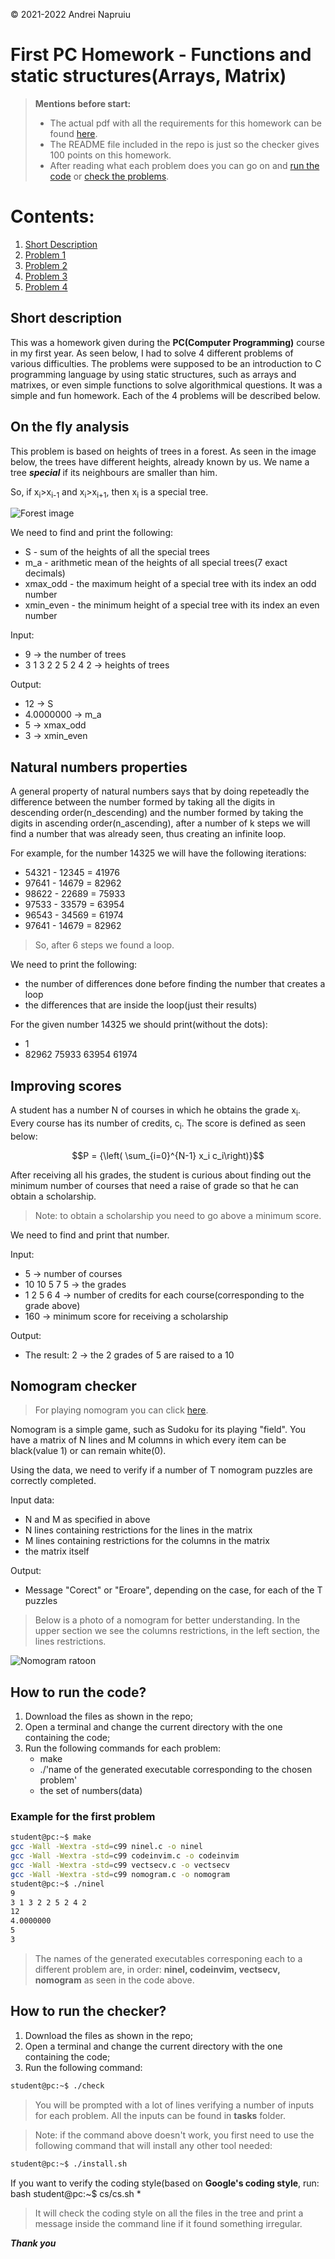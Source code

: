 &copy; 2021-2022 Andrei Napruiu

# First PC Homework - Functions and static structures(Arrays, Matrix)

> **Mentions before start:**
> + The actual pdf with all the requirements for this homework can be found [here](https://github.com/andreinapruiu/pdfs-PC/blob/main/Programare_2021___Tema_1.pdf).
> + The README file included in the repo is just so the checker gives 100 points on this homework.
> + After reading what each problem does you can go on and [run the code](#how-to-run-the-code) or [check the problems](#how-to-run-the-checker).

# Contents:
1. [Short Description](#short-description)
1. [Problem 1](#on-the-fly-analysis)
2. [Problem 2](#natural-numbers-properties)
3. [Problem 3](#improving-scores)
4. [Problem 4](#nomogram-checker)

## Short description
This was a homework given during the **PC(Computer Programming)** course in my first year. As seen below, I had to solve 4 different problems of various difficulties. The problems were supposed to be an introduction to C programming language by using static structures, such as arrays and matrixes, or even simple functions to solve algorithmical questions. It was a simple and fun homework. Each of the 4 problems will be described below.

## On the fly analysis
This problem is based on heights of trees in a forest. As seen in the image below, the trees have different heights, already known by us. We name a tree ***special*** if its neighbours are smaller than him.

So, if x<sub>i</sub>>x<sub>i-1</sub> and x<sub>i</sub>>x<sub>i+1</sub>, then x<sub>i</sub> is a special tree.<br>

![Forest image](special_tree.png)<br>

We need to find and print the following:
- S - sum of the heights of all the special trees
- m_a - arithmetic mean of the heights of all special trees(7 exact decimals)
- xmax_odd - the maximum height of a special tree with its index an odd number
- xmin_even - the minimum height of a special tree with its index an even number

Input:
+ 9 -> the number of trees
+ 3 1 3 2 2 5 2 4 2 -> heights of trees

Output:
+ 12 -> S
+ 4.0000000 -> m_a
+ 5 -> xmax_odd
+ 3 -> xmin_even

## Natural numbers properties

A general property of natural numbers says that by doing repeteadly the difference between the number formed by taking all the digits in descending order(n_descending) and the number formed by taking the digits in ascending order(n_ascending), after a number of k steps we will find a number that was already seen, thus creating an infinite loop.

For example, for the number 14325 we will have the following iterations:
+ 54321 - 12345 = 41976
+ 97641 - 14679 = 82962
+ 98622 - 22689 = 75933
+ 97533 - 33579 = 63954
+ 96543 - 34569 = 61974
+ 97641 - 14679 = 82962

> So, after 6 steps we found a loop.

We need to print the following:
- the number of differences done before finding the number that creates a loop
- the differences that are inside the loop(just their results)

For the given number 14325 we should print(without the dots):
+ 1
+ 82962 75933 63954 61974

## Improving scores

A student has a number N of courses in which he obtains the grade x<sub>i</sub>. Every course has its number of credits, c<sub>i</sub>. The score is defined as seen below:

$$P = {\left( \sum_{i=0}^{N-1} x_i c_i\right)}$$

After receiving all his grades, the student is curious about finding out the minimum number of courses that need a raise of grade so that he can obtain a scholarship.
> Note: to obtain a scholarship you need to go above a minimum score.

We need to find and print that number.

Input:
- 5 -> number of courses
- 10 10 5 7 5 -> the grades
- 1 2 5 6 4 -> number of credits for each course(corresponding to the grade above)
- 160 -> minimum score for receiving a scholarship

Output:
- The result: 2 -> the 2 grades of 5 are raised to a 10

## Nomogram checker

> For playing nomogram you can click [here](https://www.nonograms.org).

Nomogram is a simple game, such as Sudoku for its playing "field". You have a matrix of N lines and M columns in which every item can be black(value 1) or can remain white(0). 

Using the data, we need to verify if a number of T nomogram puzzles are correctly completed.

Input data:
+ N and M as specified in above
+ N lines containing restrictions for the lines in the matrix
+ M lines containing restrictions for the columns in the matrix
+ the matrix itself

Output:
- Message "Corect" or "Eroare", depending on the case, for each of the T puzzles

> Below is a photo of a nomogram for better understanding. In the upper section we see the columns restrictions, in the left section, the lines restrictions.

![Nomogram ratoon](nomogram_photo.png)

## How to run the code?
1. Download the files as shown in the repo;
2. Open a terminal and change the current directory with the one containing the code;
3. Run the following commands for each problem:
	- make
	- ./'name of the generated executable corresponding to the chosen problem'
	- the set of numbers(data)

### Example for the first problem
```bash
student@pc:~$ make
gcc -Wall -Wextra -std=c99 ninel.c -o ninel
gcc -Wall -Wextra -std=c99 codeinvim.c -o codeinvim
gcc -Wall -Wextra -std=c99 vectsecv.c -o vectsecv
gcc -Wall -Wextra -std=c99 nomogram.c -o nomogram
student@pc:~$ ./ninel 
9
3 1 3 2 2 5 2 4 2
12
4.0000000
5
3
```

> The names of the generated executables corresponing each to a different problem are, in order: **ninel, codeinvim, vectsecv, nomogram** as seen in the code above.<br>

## How to run the checker?

1. Download the files as shown in the repo;
2. Open a terminal and change the current directory with the one containing the code;
3. Run the following command:

```bash
student@pc:~$ ./check
```

> You will be prompted with a lot of lines verifying a number of inputs for each problem. All the inputs can be found in **tasks** folder.

> Note: if the command above doesn't work, you first need to use the following command that will install any other tool needed:
```bash
student@pc:~$ ./install.sh
```

If you want to verify the coding style(based on **Google's coding style**, run:
bash
student@pc:~$ cs/cs.sh *


> It will check the coding style on all the files in the tree and print a message inside the command line if it found something irregular.

***Thank you***